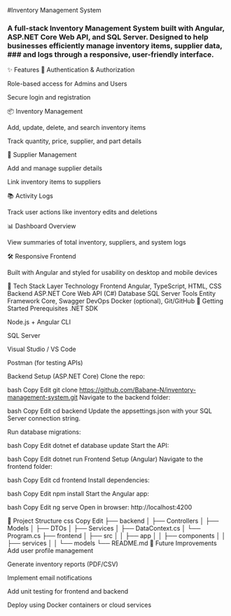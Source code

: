 #Inventory Management System
### A full-stack Inventory Management System built with Angular, ASP.NET Core Web API, and SQL Server. Designed to help businesses efficiently manage inventory items, supplier data, ### and logs through a responsive, user-friendly interface.

✨ Features
🔐 Authentication & Authorization

Role-based access for Admins and Users

Secure login and registration

📦 Inventory Management

Add, update, delete, and search inventory items

Track quantity, price, supplier, and part details

🧾 Supplier Management

Add and manage supplier details

Link inventory items to suppliers

📚 Activity Logs

Track user actions like inventory edits and deletions

📊 Dashboard Overview

View summaries of total inventory, suppliers, and system logs

🛠️ Responsive Frontend

Built with Angular and styled for usability on desktop and mobile devices

🧱 Tech Stack
Layer	Technology
Frontend	Angular, TypeScript, HTML, CSS
Backend	ASP.NET Core Web API (C#)
Database	SQL Server
Tools	Entity Framework Core, Swagger
DevOps	Docker (optional), Git/GitHub
🚀 Getting Started
Prerequisites
.NET SDK

Node.js + Angular CLI

SQL Server

Visual Studio / VS Code

Postman (for testing APIs)

Backend Setup (ASP.NET Core)
Clone the repo:

bash
Copy
Edit
git clone https://github.com/Babane-N/inventory-management-system.git
Navigate to the backend folder:

bash
Copy
Edit
cd backend
Update the appsettings.json with your SQL Server connection string.

Run database migrations:

bash
Copy
Edit
dotnet ef database update
Start the API:

bash
Copy
Edit
dotnet run
Frontend Setup (Angular)
Navigate to the frontend folder:

bash
Copy
Edit
cd frontend
Install dependencies:

bash
Copy
Edit
npm install
Start the Angular app:

bash
Copy
Edit
ng serve
Open in browser:
http://localhost:4200

📁 Project Structure
css
Copy
Edit
├── backend
│   ├── Controllers
│   ├── Models
│   ├── DTOs
│   ├── Services
│   ├── DataContext.cs
│   └── Program.cs
├── frontend
│   ├── src
│   │   ├── app
│   │   ├── components
│   │   ├── services
│   │   └── models
└── README.md
📌 Future Improvements
Add user profile management

Generate inventory reports (PDF/CSV)

Implement email notifications

Add unit testing for frontend and backend

Deploy using Docker containers or cloud services
